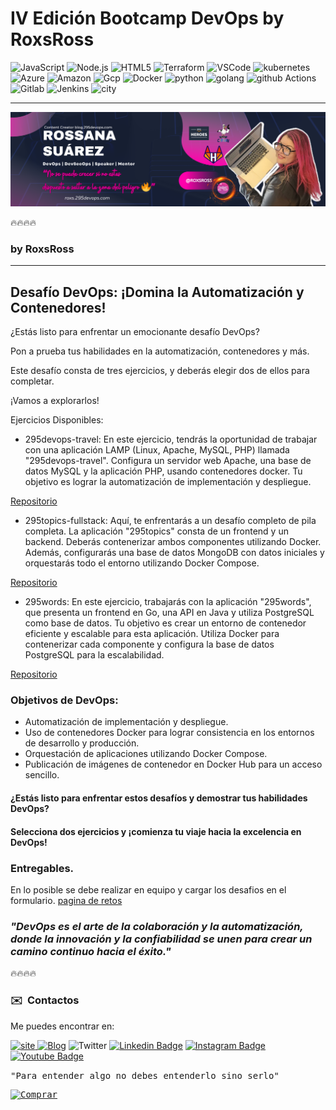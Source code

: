 # IV Edición Bootcamp DevOps by RoxsRoss
![JavaScript](https://img.shields.io/badge/-JavaScript-F7DF1E?style=for-the-badge&logo=JavaScript&logoColor=black)
![Node.js](https://img.shields.io/badge/-Node.js-339933?style=for-the-badge&logo=node.js&logoColor=white)
![HTML5](https://img.shields.io/badge/-HTML5-E34F26?style=for-the-badge&logo=html5&logoColor=white)
![Terraform](https://img.shields.io/badge/terraform-7B42BC?logo=terraform&logoColor=white&style=for-the-badge)
![VSCode](https://img.shields.io/badge/Visual_Studio_Code-0078D4?style=for-the-badge&logo=visual%20studio%20code&logoColor=white)
![kubernetes](https://img.shields.io/badge/kubernetes-326CE5?logo=kubernetes&logoColor=white&style=for-the-badge)
![Azure](https://img.shields.io/badge/azure-0078D4?logo=microsoft-azure&logoColor=white&style=for-the-badge)
![Amazon](https://img.shields.io/badge/Amazon_AWS-232F3E?style=for-the-badge&logo=amazon-aws&logoColor=white)
![Gcp](https://img.shields.io/badge/Google_Cloud-4285F4?style=for-the-badge&logo=google-cloud&logoColor=white)
![Docker](https://img.shields.io/badge/docker-2496ED?logo=docker&logoColor=white&style=for-the-badge)
![python](https://img.shields.io/badge/python-3776AB?logo=python&logoColor=white&style=for-the-badge)
![golang](https://img.shields.io/badge/Go-00ADD8?style=for-the-badge&logo=go&logoColor=white)
![github Actions](https://img.shields.io/badge/GitHub_Actions-2088FF?style=for-the-badge&logo=github-actions&logoColor=white)
![Gitlab](https://img.shields.io/badge/GitLab-330F63?style=for-the-badge&logo=gitlab&logoColor=white)
![Jenkins](	https://img.shields.io/badge/Jenkins-D24939?style=for-the-badge&logo=Jenkins&logoColor=white)
![city](https://img.shields.io/badge/TeamCity-000000?style=for-the-badge&logo=TeamCity&logoColor=white)

---
![](https://github.com/roxsross/roxsross/blob/main/images/roxsross-banner-1.png)

🔥🔥🔥🔥

### by RoxsRoss

---

## Desafío DevOps: ¡Domina la Automatización y Contenedores!

¿Estás listo para enfrentar un emocionante desafío DevOps? 

Pon a prueba tus habilidades en la automatización, contenedores y más. 

Este desafío consta de tres ejercicios, y deberás elegir dos de ellos para completar. 

¡Vamos a explorarlos!

Ejercicios Disponibles:

- 295devops-travel: En este ejercicio, tendrás la oportunidad de trabajar con una aplicación LAMP (Linux, Apache, MySQL, PHP) llamada "295devops-travel". Configura un servidor web Apache, una base de datos MySQL y la aplicación PHP, usando contenedores docker. Tu objetivo es lograr la automatización de implementación y despliegue.

[Repositorio](https://github.com/roxsross/bootcamp-devops-2023/blob/ejercicio2-dockeriza/295devops-travel-lamp/README.md)

- 295topics-fullstack: Aquí, te enfrentarás a un desafío completo de pila completa. La aplicación "295topics" consta de un frontend y un backend. Deberás contenerizar ambos componentes utilizando Docker. Además, configurarás una base de datos MongoDB con datos iniciales y orquestarás todo el entorno utilizando Docker Compose.

[Repositorio](https://github.com/roxsross/bootcamp-devops-2023/blob/ejercicio2-dockeriza/295topics-fullstack/README.md)

- 295words: En este ejercicio, trabajarás con la aplicación "295words", que presenta un frontend en Go, una API en Java y utiliza PostgreSQL como base de datos. Tu objetivo es crear un entorno de contenedor eficiente y escalable para esta aplicación. Utiliza Docker para contenerizar cada componente y configura la base de datos PostgreSQL para la escalabilidad.

[Repositorio](https://github.com/roxsross/bootcamp-devops-2023/blob/ejercicio2-dockeriza/295words-docker/Readme.md)

### Objetivos de DevOps:

- Automatización de implementación y despliegue.
- Uso de contenedores Docker para lograr consistencia en los entornos de desarrollo y producción.
- Orquestación de aplicaciones utilizando Docker Compose.
- Publicación de imágenes de contenedor en Docker Hub para un acceso sencillo.

#### ¿Estás listo para enfrentar estos desafíos y demostrar tus habilidades DevOps? 

#### Selecciona dos ejercicios y ¡comienza tu viaje hacia la excelencia en DevOps!


### Entregables.

En lo posible se debe realizar en equipo y cargar los desafios en el formulario. [pagina de retos](https://reto.295devops.com)

### _"DevOps es el arte de la colaboración y la automatización, donde la innovación y la confiabilidad se unen para crear un camino continuo hacia el éxito."_

🔥🔥🔥🔥


### ✉️  &nbsp;Contactos 

Me puedes encontrar en:

[![site](https://img.shields.io/badge/Hashnode-2962FF?style=for-the-badge&logo=hashnode&logoColor=white&link=https://blog.295devops.com) ](https://blog.295devops.com)
[![Blog](https://img.shields.io/badge/dev.to-0A0A0A?style=for-the-badge&logo=devdotto&logoColor=white&link=https://dev.to/roxsross)](https://dev.to/roxsross)
![Twitter](https://img.shields.io/twitter/follow/roxsross?style=for-the-badge)
[![Linkedin Badge](https://img.shields.io/badge/-LinkedIn-blue?style=for-the-badge&logo=Linkedin&logoColor=white&link=https://www.linkedin.com/in/roxsross/)](https://www.linkedin.com/in/roxsross/)
[![Instagram Badge](https://img.shields.io/badge/-Instagram-purple?style=for-the-badge&logo=instagram&logoColor=white&link=https://www.instagram.com/roxsross)](https://www.instagram.com/roxsross/)
[![Youtube Badge](https://img.shields.io/badge/YouTube-FF0000?style=for-the-badge&logo=youtube&logoColor=white&link=https://www.youtube.com/channel/UCa-FcaB75ZtqWd1YCWW6INQ)](https://www.youtube.com/channel/UCa-FcaB75ZtqWd1YCWW6INQ)


<samp>
"Para entender algo no debes entenderlo sino serlo"
<samp>
  </div>
  
   [![Comprar](https://img.shields.io/badge/Buy_Me_A_Coffee-FFDD00?style=for-the-badge&logo=buy-me-a-coffee&logoColor=black&link=https://www.buymeacoffee.com/roxsross)](https://www.buymeacoffee.com/roxsross)
